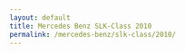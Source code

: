 ```yaml
---
layout: default
title: Mercedes Benz SLK-Class 2010
permalink: /mercedes-benz/slk-class/2010/
---
```

